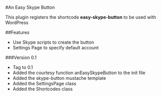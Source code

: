 #An Easy Skype Button

This plugin registers the shortcode **easy-skype-button** to be used with WordPress
 
 

##Features

* Use Skype scripts to create the button
* Settings Page to specify default account


###Version 0.1

* Tag to 0.1
* Added the courtesy function anEasySkypeButton to the init file
* Added the skype-button mustache template
* Added the SettingsPage class
* Added the Shortcodes class